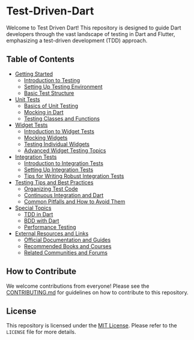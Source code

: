 # Test-Driven-Dart

Welcome to Test Driven Dart! This repository is designed to guide Dart developers through the vast landscape of testing in Dart and Flutter, emphasizing a test-driven development (TDD) approach.

## Table of Contents

- [Getting Started](./1_Getting_Started/1.1_Introduction_to_Testing.md)
  - [Introduction to Testing](./1_Getting_Started/1.1_Introduction_to_Testing.md)
  - [Setting Up Testing Environment](./1_Getting_Started/1.2_Setting_Up_Testing_Environment.md)
  - [Basic Test Structure](./1_Getting_Started/1.3_Basic_Test_Structure.md)
- [Unit Tests](./2_Unit_Tests/2.1_Basics_of_Unit_Testing.md)
  - [Basics of Unit Testing](./2_Unit_Tests/2.1_Basics_of_Unit_Testing.md)
  - [Mocking in Dart](./2_Unit_Tests/2.2_Mocking_in_Dart.md)
  - [Testing Classes and Functions](./2_Unit_Tests/2.3_Testing_Classes_and_Functions.md)
- [Widget Tests](./3_Widget_Tests/3.1_Introduction_to_Widget_Tests.md)
  - [Introduction to Widget Tests](./3_Widget_Tests/3.1_Introduction_to_Widget_Tests.md)
  - [Mocking Widgets](./3_Widget_Tests/3.2_Mocking_Widgets.md)
  - [Testing Individual Widgets](./3_Widget_Tests/3.3_Testing_Individual_Widgets.md)
  - [Advanced Widget Testing Topics](./3_Widget_Tests/3.4_Advanced_Widget_Testing_Topics.md)
- [Integration Tests](./4_Integration_Tests/4.1_Introduction_to_Integration_Tests.md)
  - [Introduction to Integration Tests](./4_Integration_Tests/4.1_Introduction_to_Integration_Tests.md)
  - [Setting Up Integration Tests](./4_Integration_Tests/4.2_Setting_Up_Integration_Tests.md)
  - [Tips for Writing Robust Integration Tests](./4_Integration_Tests/4.3_Tips_for_Writing_Robust_Integration_Tests.md)
- [Testing Tips and Best Practices](./5_Testing_Tips_and_Best_Practices/5.1_Organizing_Test_Code.md)
  - [Organizing Test Code](./5_Testing_Tips_and_Best_Practices/5.1_Organizing_Test_Code.md)
  - [Continuous Integration and Dart](./5_Testing_Tips_and_Best_Practices/5.2_Continuous_Integration_and_Dart.md)
  - [Common Pitfalls and How to Avoid Them](./5_Testing_Tips_and_Best_Practices/5.3_Common_Pitfalls_and_How_to_Avoid_Them.md)
- [Special Topics](./6_Special_Topics/6.1_TDD_in_Dart.md)
  - [TDD in Dart](./6_Special_Topics/6.1_TDD_in_Dart.md)
  - [BDD with Dart](./6_Special_Topics/6.2_BDD_with_Dart.md)
  - [Performance Testing](./6_Special_Topics/6.3_Performance_Testing.md)
- [External Resources and Links](./7_External_Resources_and_Links/7.1_Official_Documentation_and_Guides.md)
  - [Official Documentation and Guides](./7_External_Resources_and_Links/7.1_Official_Documentation_and_Guides.md)
  - [Recommended Books and Courses](./7_External_Resources_and_Links/7.2_Recommended_Books_and_Courses.md)
  - [Related Communities and Forums](./7_External_Resources_and_Links/7.3_Related_Communities_and_Forums.md)

## How to Contribute

We welcome contributions from everyone! Please see the [CONTRIBUTING.md](./CONTRIBUTING.md) for guidelines on how to contribute to this repository.

## License

This repository is licensed under the [MIT License](./LICENSE). Please refer to the `LICENSE` file for more details.
